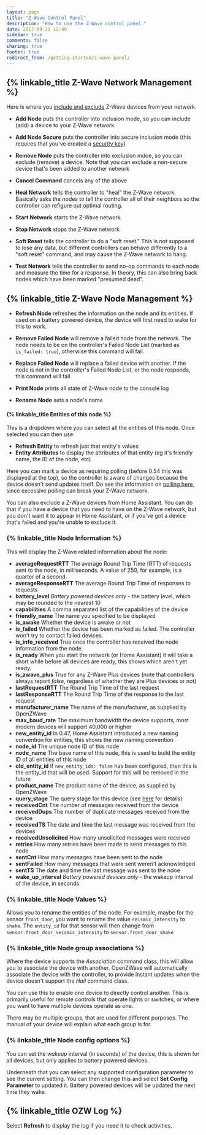 ```yaml
---
layout: page
title: "Z-Wave Control Panel"
description: "How to use the Z-Wave control panel."
date: 2017-09-21 12:49
sidebar: true
comments: false
sharing: true
footer: true
redirect_from: /getting-started/z-wave-panel/
---
```


## {% linkable_title Z-Wave Network Management %}

Here is where you [include and exclude](/docs/z-wave/adding/) Z-Wave devices from your network.

* **Add Node** puts the controller into inclusion mode, so you can include (add) a device to your Z-Wave network
* **Add Node Secure** puts the controller into secure inclusion mode (this requires that you've created a [security key](/docs/z-wave/adding#sdding-security-devices))
* **Remove Node** puts the controller into exclusion mdoe, so you can exclude (remove) a device. Note that you can exclude a non-secure device that's been added to another network
* **Cancel Command** cancels any of the above

* **Heal Network** tells the controller to "heal" the Z-Wave network. Basically asks the nodes to tell the controller all of their neighbors so the controller can refigure out optimal routing.
* **Start Network** starts the Z-Wave network
* **Stop Network** stops the Z-Wave network
* **Soft Reset** tells the controller to do a "soft reset." This is not supposed to lose any data, but different controllers can behave differently to a "soft reset" command, and may cause the Z-Wave network to hang.
* **Test Network** tells the controller to send no-op commands to each node and measure the time for a response. In theory, this can also bring back nodes which have been marked "presumed dead".

## {% linkable_title Z-Wave Node Management %}

* **Refresh Node** refreshes the information on the node and its entities. If used on a battery powered device, the device will first need to wake for this to work.
* **Remove Failed Node** will remove a failed node from the network. The node needs to be on the controller's Failed Node List (marked as `is_failed: true`), otherwise this command will fail.
* **Replace Failed Node** will replace a failed device with another. If the node is not in the controller's Failed Node List, or the node responds, this command will fail.
* **Print Node** prints all state of Z-Wave node to the console log

* **Rename Node** sets a node's name

#### {% linkable_title Entities of this node %}

This is a dropdown where you can select all the entities of this node. Once selected you can then use:

* **Refresh Entity** to refresh just that entity's values
* **Entity Attributes** to display the attributes of that entity (eg it's friendly name, the ID of the node, etc)

Here you can mark a device as requiring polling (before 0.54 this was displayed at the top), so the controller is aware of changes because the device doesn't send updates itself. Do see the information on [polling here](/docs/z-wave/polling/), since excessive polling can break your Z-Wave network.

You can also exclude a Z-Wave devices from Home Assistant. You can do that if you have a device that you need to have on the Z-Wave network, but you don't want it to appear in Home Assistant, or if you've got a device that's failed and you're unable to exclude it.

### {% linkable_title Node Information %}

This will display the Z-Wave related information about the node:

* **averageRequestRTT** The average Round Trip Time (RTT) of requests sent to the node, in milliseconds. A value of 250, for example, is a quarter of a second.
* **averageResponseRTT** The average Round Trip Time of responses to requests
* **battery_level** *Battery powered devices only* - the battery level, which may be rounded to the nearest 10
* **capabilities** A comma separated list of the capabilities of the device
* **friendly_name** The name you specified to be displayed
* **is_awake** Whether the device is awake or not
* **is_failed** Whether the device has been marked as failed. The controller won't try to contact failed devices.
* **is_info_received** True once the controller has received the node information from the node.
* **is_ready** When you start the network (or Home Assistant) it will take a short while before all devices are ready, this shows which aren't yet ready.
* **is_zwave_plus** True for any Z-Wave Plus devices (note that controllers always report *false*, regardless of whether they are Plus devices or not)
* **lastRequestRTT** The Round Trip Time of the last request
* **lastResponseRTT** The Round Trip Time of the response to the last request
* **manufacturer_name** The name of the manufacturer, as supplied by OpenZWave
* **max_baud_rate** The maximum bandwidth the device supports, most modern devices will support 40,000 or higher
* **new_entity_id** In 0.47, Home Assistant introduced a new naming convention for entities, this shows the new naming convention
* **node_id** The unique node ID of this node
* **node_name** The base name of this node, this is used to build the entity ID of all entities of this node
* **old_entity_id** If `new_entity_ids: false` has been configured, then this is the entity_id that will be used. Support for this will be removed in the future
* **product_name** The product name of the device, as supplied by OpenZWave
* **query_stage** The query stage for this device (see [here](/docs/z-wave/query-stage/) for details)
* **receivedCnt** The number of messages received from the device
* **receivedDups** The number of duplicate messages received from the device
* **receivedTS** The date and time the last message was received from the devices
* **receivedUnsolicited** How many unsolicited messages were received
* **retries** How many retries have been made to send messages to this node
* **sentCnt** How many messages have been sent to the node
* **sentFailed** How many messages that were sent weren't acknowledged
* **sentTS** The date and time the last message was sent to the ndoe
* **wake_up_interval** *Battery powered devices only* - the wakeup interval of the device, in seconds

### {% linkable_title Node Values %}

Allows you to rename the entities of the node. For example, maybe for the sensor `front_door`, you want to rename the value `seismic_intensity` to `shake`. The `entity_id` for that sensor will then change from `sensor.front_door_seismic_intensity` to `sensor.front_door_shake`

### {% linkable_title Node group associations %}

Where the device supports the *Association* command class, this will allow you to associate the device with another. OpenZWave will automatically associate the device with the controller, to provide instant updates when the device doesn't support the *Hail* command class.

You can use this to enable one device to directly control another. This is primarily useful for remote controls that operate lights or switches, or where you want to have multiple devices operate as one.

There may be multiple groups, that are used for different purposes. The manual of your device will explain what each group is for.

### {% linkable_title Node config options %}

You can set the *wakeup* interval (in seconds) of the device, this is shown for all devices, but only applies to battery powered devices.

Underneath that you can select any supported configuration parameter to see the current setting. You can then change this and select **Set Config Parameter** to updated it. Battery powered devices will be updated the next time they wake.

## {% linkable_title OZW Log %}

Select **Refresh** to display the log if you need it to check activities.
